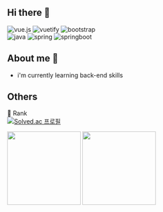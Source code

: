 ## Hi there 👋

<!-- 뱃지 입력 -->
![vue.js](https://img.shields.io/badge/-vue.js-green?style=for-the-badge&logo=vue.js)
![vuetify](https://img.shields.io/badge/-vuetify-blue?style=for-the-badge&logo=vuetify)
![bootstrap](https://img.shields.io/badge/-bootstrap-purple?style=for-the-badge&logo=bootstrap)
<br>
![java](https://img.shields.io/badge/-java-brown?style=for-the-badge&logo=JAVA)
![spring](https://img.shields.io/badge/-spring-green?style=for-the-badge&logo=spring)
![springboot](https://img.shields.io/badge/-springboot-yellowgreen?style=for-the-badge&logo=springboot)    

## About me 💬

* i'm currently learning back-end skills


## Others

<!-- 백준 랭크 -->
🏅 Rank<br>
[![Solved.ac 프로필](http://mazassumnida.wtf/api/v2/generate_badge?boj=rlaqjatr)](https://solved.ac/rlaqjatr)     



<!-- git 사용 현황-->

<p>
  <img height="170em" src="https://github-readme-stats.vercel.app/api?username=kimbeomsick&show_icons=true&include_all_commits=true&bg_color=011c2c,033053,033761&title_color=fff&text_color=fff">
  <img height="170em" src="https://github-readme-stats.vercel.app/api/top-langs/?username=kimbeomsick&layout=compact">
</p>




<!--
**kimbeomsick/kimbeomsick** is a ✨ _special_ ✨ repository because its `README.md` (this file) appears on your GitHub profile.

Here are some ideas to get you started:

- 🔭 I’m currently working on ...
- 🌱 I’m currently learning ...
- 👯 I’m looking to collaborate on ...
- 🤔 I’m looking for help with ...
- 💬 Ask me about ...
- 📫 How to reach me: ...
- 😄 Pronouns: ...
- ⚡ Fun fact: ...
-->
